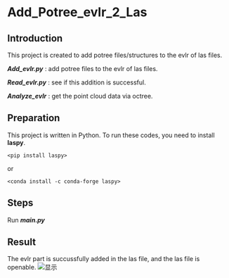 # Add_Potree_evlr_2_Las

## Introduction

This project is created to add potree files/structures to the evlr of las files.

***Add_evlr.py***  : add potree files to the evlr of las files.

***Read_evlr.py*** : see if this addition is successful.

***Analyze_evlr*** : get the point cloud data via octree.


## Preparation
This project is written in Python. To run these codes, you need to install **laspy**.

`<pip install laspy>`

or

`<conda install -c conda-forge laspy>`


## Steps
Run ***main.py***


## Result
The evlr part is succussfully added in the las file, and the las file is openable.
![显示](https://github.com/user-attachments/assets/94c7d058-eca2-4746-acca-5a127c0bc76c)
